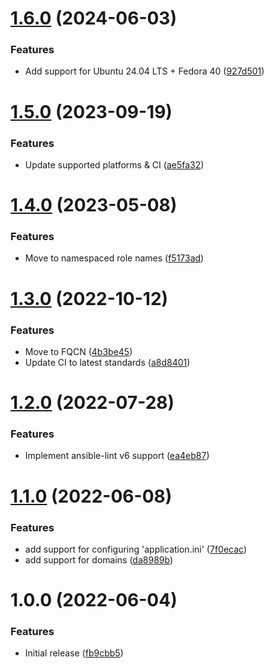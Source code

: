 # [1.6.0](https://github.com/de-it-krachten/ansible-role-rainloop/compare/v1.5.0...v1.6.0) (2024-06-03)


### Features

* Add support for Ubuntu 24.04 LTS + Fedora 40 ([927d501](https://github.com/de-it-krachten/ansible-role-rainloop/commit/927d50196a26987df8ebe039d45beea9c3cf32af))

# [1.5.0](https://github.com/de-it-krachten/ansible-role-rainloop/compare/v1.4.0...v1.5.0) (2023-09-19)


### Features

* Update supported platforms & CI ([ae5fa32](https://github.com/de-it-krachten/ansible-role-rainloop/commit/ae5fa329886109a21635713bac544684fb3e3f5d))

# [1.4.0](https://github.com/de-it-krachten/ansible-role-rainloop/compare/v1.3.0...v1.4.0) (2023-05-08)


### Features

* Move to namespaced role names ([f5173ad](https://github.com/de-it-krachten/ansible-role-rainloop/commit/f5173adc27bfa06c4525c29f810ff7ddbd09083f))

# [1.3.0](https://github.com/de-it-krachten/ansible-role-rainloop/compare/v1.2.0...v1.3.0) (2022-10-12)


### Features

* Move to FQCN ([4b3be45](https://github.com/de-it-krachten/ansible-role-rainloop/commit/4b3be4578c151cc75bfc2b4ba333edd6a81c3d75))
* Update CI to latest standards ([a8d8401](https://github.com/de-it-krachten/ansible-role-rainloop/commit/a8d84010dcf702d0a189e5c6dc9cf6263674f5d2))

# [1.2.0](https://github.com/de-it-krachten/ansible-role-rainloop/compare/v1.1.0...v1.2.0) (2022-07-28)


### Features

* Implement ansible-lint v6 support ([ea4eb87](https://github.com/de-it-krachten/ansible-role-rainloop/commit/ea4eb878c5a41090ef3027ae64fd623c60097552))

# [1.1.0](https://github.com/de-it-krachten/ansible-role-rainloop/compare/v1.0.0...v1.1.0) (2022-06-08)


### Features

* add support for configuring 'application.ini' ([7f0ecac](https://github.com/de-it-krachten/ansible-role-rainloop/commit/7f0ecacfb11b0708641c6295bfecfc1da2d862c7))
* add support for domains ([da8989b](https://github.com/de-it-krachten/ansible-role-rainloop/commit/da8989bd0e67574f19dbf9ec5cb6fa77c774bbce))

# 1.0.0 (2022-06-04)


### Features

* Initial release ([fb9cbb5](https://github.com/de-it-krachten/ansible-role-rainloop/commit/fb9cbb53805e2cf74f62d852bca3f76de62297c8))
